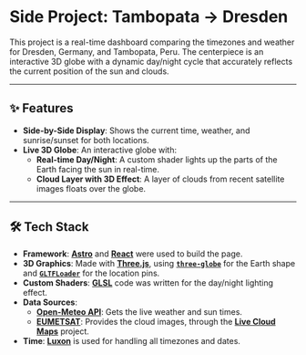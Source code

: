 # Side Project: Tambopata → Dresden

This project is a real-time dashboard comparing the timezones and weather for Dresden, Germany, and Tambopata, Peru. The centerpiece is an interactive 3D globe with a dynamic day/night cycle that accurately reflects the current position of the sun and clouds.

---

## ✨ Features

* **Side-by-Side Display**: Shows the current time, weather, and sunrise/sunset for both locations.
* **Live 3D Globe**: An interactive globe with:
  * **Real-time Day/Night**: A custom shader lights up the parts of the Earth facing the sun in real-time.
  * **Cloud Layer with 3D Effect**: A layer of clouds from recent satellite images floats over the globe.

---

## 🛠️ Tech Stack

* **Framework**: **[Astro](https://astro.build/)** and **[React](https://react.dev/)** were used to build the page.
* **3D Graphics**: Made with **[Three.js](https://threejs.org/)**, using **[`three-globe`](https://github.com/vasturiano/three-globe)** for the Earth shape and **[`GLTFLoader`](https://threejs.org/docs/#examples/en/loaders/GLTFLoader)** for the location pins.
* **Custom Shaders**: **[GLSL](https://www.khronos.org/opengl/wiki/OpenGL_Shading_Language)** code was written for the day/night lighting effect.
* **Data Sources**:
  * **[Open-Meteo API](https://open-meteo.com/)**: Gets the live weather and sun times.
  * **[EUMETSAT](https://www.eumetsat.int/)**: Provides the cloud images, through the **[Live Cloud Maps](https://github.com/matteason/live-cloud-maps)** project.
* **Time**: **[Luxon](https://moment.github.io/luxon/)** is used for handling all timezones and dates.